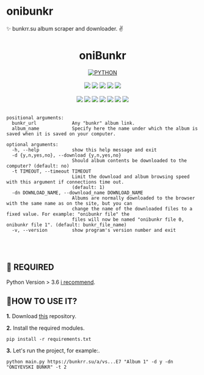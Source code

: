 # onibunkr
✨ bunkrr.su album scraper and downloader. ✌️

<h1 align="center">oniBunkr</h1> 

<div align="center">
<a href="https://github.com/topics/html"><img alt="PYTHON" src="https://img.shields.io/badge/PYTHON%20-%23E34F26.svg?&style=for-the-badge"/></a>
<br>
<br>
<a href="https://github.com/oniyevski/onibunkr"><img src="https://badges.frapsoft.com/os/v1/open-source.svg?v=103"></a>
<a href="https://github.com/oniyevski/onibunkr"><img src="https://img.shields.io/badge/Built%20by-developers%20%3C%2F%3E-0059b3"></a>
<a href="https://github.com/oniyevski/onibunkr"><img src="https://img.shields.io/static/v1.svg?label=Contributions&message=Welcome&color=yellow"></a>
<a href="https://github.com/oniyevski"><img src="https://img.shields.io/badge/Maintained%3F-yes-brightgreen.svg?v=103"></a>
<a href="https://github.com/oniyevski/onibunkr/blob/main/LICENSE"><img src="https://img.shields.io/badge/license-MIT-blue.svg?v=103"></a>
<br>
<br>
<a href="https://github.com/oniyevski/onibunkr/graphs/contributors"><img src="https://img.shields.io/github/contributors/oniyevski/onibunkr?color=brightgreen"></a>
<a href="https://github.com/oniyevski/onibunkr/stargazers"><img src="https://img.shields.io/github/stars/oniyevski/onibunkr?color=0059b3"></a>
<a href="https://github.com/oniyevski/onibunkr/network/members"><img src="https://img.shields.io/github/forks/oniyevski/onibunkr?color=yellow"></a>
<a href="https://github.com/oniyevski/onibunkr/issues"><img src="https://img.shields.io/github/issues/oniyevski/onibunkr?color=0059b3"></a>
<a href="ühttps://github.com/oniyevski/onibunkr/issues?q=is%3Aissue+is%3Aclosed"><img src="https://img.shields.io/github/issues-closed-raw/oniyevski/onibunkr?color=yellow"></a>
<a href="https://github.com/oniyevski/onibunkr/pulls"><img src="https://img.shields.io/github/issues-pr/oniyevski/onibunkr?color=brightgreen"></a>
<a href="https://github.com/oniyevski/onibunkr/pulls?q=is%3Apr+is%3Aclosed"><img src="https://img.shields.io/github/issues-pr-closed-raw/oniyevski/onibunkr?color=0059b3"></a> 

</div>
<br>

```terminal
positional arguments:
  bunkr_url             Any "bunkr" album link.
  album_name            Specify here the name under which the album is saved when it is saved on your computer.

optional arguments:
  -h, --help            show this help message and exit
  -d {y,n,yes,no}, --download {y,n,yes,no}
                        Should album contents be downloaded to the computer? (default: no)
  -t TIMEOUT, --timeout TIMEOUT
                        Limit the download and album browsing speed with this argument if connections time out.
                        (default: 1)
  -dn DOWNLOAD_NAME, --download_name DOWNLOAD_NAME
                        Albums are normally downloaded to the browser with the same name as on the site, but you can
                        change the name of the downloaded files to a fixed value. For example: "onibunkr file" the
                        files will now be named "onibunkr file 0, onibunkr file 1". (default: bunkr_file_name)
  -v, --version         show program's version number and exit
```
<br>
<br>

## 📌 REQUIRED

Python Version > 3.6  [i recommend](https://www.python.org/downloads/release/python-386/).

## 👷HOW TO USE IT? 

**1.** Download [this](https://github.com/oniyevski/onibunkr) repository.

**2.** Install the required modules.

```terminal
pip install -r requirements.txt
```

**3.** Let's run the project, for example:.

```terminal
python main.py https://bunkrr.su/a/vs...E7 "Album 1" -d y -dn "ONIYEVSKI BUNKR" -t 2
```
